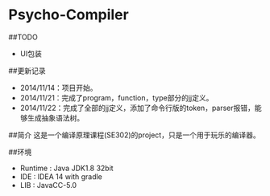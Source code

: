 Psycho-Compiler
==============

##TODO
* UI包装

##更新记录
* 2014/11/14：项目开始。
* 2014/11/21：完成了program，function，type部分的jj定义。
* 2014/11/22：完成了全部的jj定义，添加了命令行版的token，parser报错，能够生成抽象语法树。


##简介
这是一个编译原理课程(SE302)的project，只是一个用于玩乐的编译器。

##环境
* Runtime : Java JDK1.8 32bit
* IDE     : IDEA 14 with gradle
* LIB     : JavaCC-5.0
